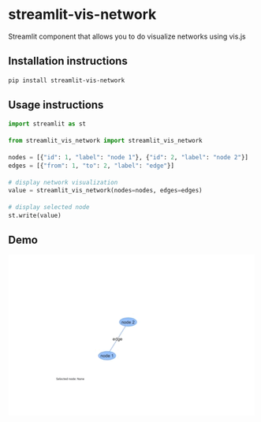 # streamlit-vis-network

Streamlit component that allows you to do visualize networks using vis.js

## Installation instructions

```sh
pip install streamlit-vis-network
```

## Usage instructions

```python
import streamlit as st

from streamlit_vis_network import streamlit_vis_network

nodes = [{"id": 1, "label": "node 1"}, {"id": 2, "label": "node 2"}]
edges = [{"from": 1, "to": 2, "label": "edge"}]

# display network visualization
value = streamlit_vis_network(nodes=nodes, edges=edges)

# display selected node
st.write(value)
```

## Demo
![til](function.gif)